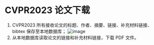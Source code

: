 # CVPR2023 论文下载

1. CVPR2023 所有接收论文的标题、作者、摘要、链接、补充材料链接、bibtex 保存至本地数据库；
![image](https://github.com/chenluda/CVPR2023_download/assets/45784833/e53f781f-9584-46a5-958b-d42b4fcae0e0)
2. 从本地数据库读取论文的链接和补充材料链接，下载 PDF 文件。
